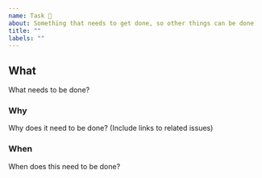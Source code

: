 ```yaml
---
name: Task 🧹
about: Something that needs to get done, so other things can be done
title: ""
labels: ""
---
```


<!--
  Please fill out each section below. This info allows CIVIC heroes to do the good work!

  Before opening a new issue, please search existing issues: https://github.com/hackoregon/civic/issues
-->

## What

What needs to be done?

### Why

Why does it need to be done? (Include links to related issues)

### When

When does this need to be done?
